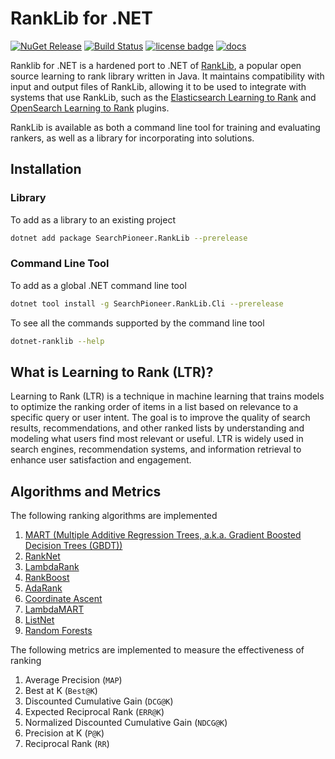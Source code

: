 # RankLib for .NET

[![NuGet Release][nuget image]][nuget url]
[![Build Status](https://github.com/searchpioneer/ranklib-dotnet/actions/workflows/dotnet.yml/badge.svg)](https://github.com/searchpioneer/ranklib-dotnet/actions/workflows/dotnet.yml)
[![license badge][license badge]][license url]
[![docs][docs badge]][docs url]

Ranklib for .NET is a hardened port to .NET of [RankLib](https://sourceforge.net/p/lemur/wiki/RankLib/),
a popular open source learning to rank library written in Java. It maintains compatibility with input and output
files of RankLib, allowing it to be used to integrate with systems that use RankLib, such as the
[Elasticsearch Learning to Rank](http://github.com/o19s/elasticsearch-learning-to-rank) and
[OpenSearch Learning to Rank](https://opensearch.org/docs/latest/search-plugins/ltr/index/) plugins.

RankLib is available as both a command line tool for training and evaluating rankers, as well as a library for
incorporating into solutions.

## Installation

### Library

To add as a library to an existing project

```sh
dotnet add package SearchPioneer.RankLib --prerelease
```

### Command Line Tool

To add as a global .NET command line tool

```sh
dotnet tool install -g SearchPioneer.RankLib.Cli --prerelease
```

To see all the commands supported by the command line tool

```sh
dotnet-ranklib --help
```

## What is Learning to Rank (LTR)?

Learning to Rank (LTR) is a technique in machine learning that trains models to optimize the
ranking order of items in a list based on relevance to a specific query or user intent.
The goal is to improve the quality of search results, recommendations, and other ranked
lists by understanding and modeling what users find most relevant or useful. LTR is widely
used in search engines, recommendation systems, and information retrieval to enhance user
satisfaction and engagement.

## Algorithms and Metrics

The following ranking algorithms are implemented

1. [MART (Multiple Additive Regression Trees, a.k.a. Gradient Boosted Decision Trees (GBDT))](https://jerryfriedman.su.domains/ftp/trebst.pdf)
2. [RankNet](https://icml.cc/Conferences/2005/proceedings/papers/012_LearningToRank_BurgesEtAl.pdf)
3. [LambdaRank](https://www.microsoft.com/en-us/research/wp-content/uploads/2016/02/lambdarank.pdf)
4. [RankBoost](https://www.jmlr.org/papers/volume4/freund03a/freund03a.pdf)
5. [AdaRank](https://dl.acm.org/doi/10.1145/1277741.1277809)
6. [Coordinate Ascent](https://link.springer.com/content/pdf/10.1007/s10791-006-9019-z.pdf)
7. [LambdaMART](https://www.microsoft.com/en-us/research/wp-content/uploads/2016/02/LambdaMART_Final.pdf)
8. [ListNet](https://dl.acm.org/doi/10.1145/1273496.1273513)
9. [Random Forests](https://www.stat.berkeley.edu/~breiman/randomforest2001.pdf)

The following metrics are implemented to measure the effectiveness of ranking

1. Average Precision (`MAP`)
2. Best at K (`Best@K`)
3. Discounted Cumulative Gain (`DCG@K`)
4. Expected Reciprocal Rank (`ERR@K`)
5. Normalized Discounted Cumulative Gain (`NDCG@K`)
6. Precision at K (`P@K`)
7. Reciprocal Rank (`RR`)

[nuget url]: https://www.nuget.org/packages/SearchPioneer.RankLib/
[nuget image]: https://img.shields.io/nuget/v/SearchPioneer.RankLib.svg
[license badge]: https://img.shields.io/badge/license-Apache%202.0-blue.svg
[license url]: https://www.apache.org/licenses/LICENSE-2.0
[docs badge]: https://img.shields.io/badge/documentation-gray.svg
[docs url]: https://searchpioneer.github.io/ranklib-dotnet
